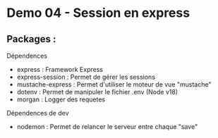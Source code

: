 # Demo 04 - Session en express

## Packages : 
Dépendences
- express : Framework Express
- express-session : Permet de gérer les sessions
- mustache-express : Permet d'utiliser le moteur de vue "mustache"
- dotenv : Permet de manipuler le fichier .env (Node v18)
- morgan : Logger des requetes

Dépendences de dev
- nodemon : Permet de relancer le serveur entre chaque "save"

